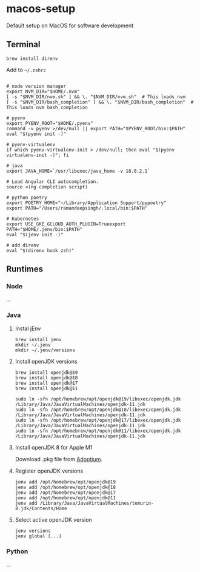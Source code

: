 # macos-setup
Default setup on MacOS for software development

## Terminal
```shell
brew install direnv
```

Add to `~/.zshrc`
```shell

# node version manager
export NVM_DIR="$HOME/.nvm"
[ -s "$NVM_DIR/nvm.sh" ] && \. "$NVM_DIR/nvm.sh"  # This loads nvm
[ -s "$NVM_DIR/bash_completion" ] && \. "$NVM_DIR/bash_completion"  # This loads nvm bash_completion

# pyenv
export PYENV_ROOT="$HOME/.pyenv"
command -v pyenv >/dev/null || export PATH="$PYENV_ROOT/bin:$PATH"
eval "$(pyenv init -)"

# pyenv-virtualenv
if which pyenv-virtualenv-init > /dev/null; then eval "$(pyenv virtualenv-init -)"; fi

# java
export JAVA_HOME=`/usr/libexec/java_home -v 18.0.2.1`

# Load Angular CLI autocompletion.
source <(ng completion script)

# python poetry
export POETRY_HOME="~/Library/Application Support/pypoetry"
export PATH="/Users/ramandeepsingh/.local/bin:$PATH"

# Kubernetes
export USE_GKE_GCLOUD_AUTH_PLUGIN=Trueexport PATH="$HOME/.jenv/bin:$PATH"
eval "$(jenv init -)"

# add direnv
eval "$(direnv hook zsh)"
```

## Runtimes
### Node
...

### Java
1. Instal jEnv
    ```
    brew install jenv
    mkdir ~/.jenv
    mkdir ~/.jenv/versions
    ```

2. Install openJDK versions
    ```
    brew install openjdk@19
    brew install openjdk@18
    brew install openjdk@17
    brew install openjdk@11

    sudo ln -sfn /opt/homebrew/opt/openjdk@19/libexec/openjdk.jdk /Library/Java/JavaVirtualMachines/openjdk-11.jdk
    sudo ln -sfn /opt/homebrew/opt/openjdk@18/libexec/openjdk.jdk /Library/Java/JavaVirtualMachines/openjdk-11.jdk
    sudo ln -sfn /opt/homebrew/opt/openjdk@17/libexec/openjdk.jdk /Library/Java/JavaVirtualMachines/openjdk-11.jdk
    sudo ln -sfn /opt/homebrew/opt/openjdk@11/libexec/openjdk.jdk /Library/Java/JavaVirtualMachines/openjdk-11.jdk
    ```

3. Install openJDK 8 for Apple M1

    Download .pkg file from [Adoptium](https://adoptium.net/de/temurin/releases/?version=8).

4. Register openJDK versions
    ```
    jenv add /opt/homebrew/opt/openjdk@19
    jenv add /opt/homebrew/opt/openjdk@18
    jenv add /opt/homebrew/opt/openjdk@17
    jenv add /opt/homebrew/opt/openjdk@11
    jenv add /Library/Java/JavaVirtualMachines/temurin-8.jdk/Contents/Home
    ```

5. Select active openJDK version
    ```
    jenv versions
    jenv global [...]
    ```

### Python
...
